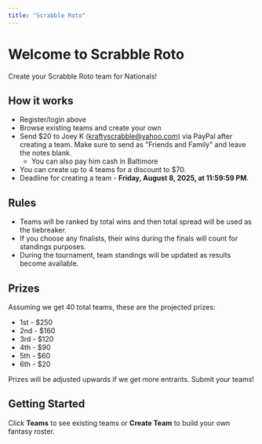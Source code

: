 ```yaml
---
title: "Scrabble Roto"
---
```


# Welcome to Scrabble Roto

Create your Scrabble Roto team for Nationals!

## How it works
- Register/login above
- Browse existing teams and create your own
- Send $20 to Joey K (kraftyscrabble@yahoo.com) via PayPal after creating a team.
Make sure to send as "Friends and Family" and leave the notes blank.
    - You can also pay him cash in Baltimore
- You can create up to 4 teams for a discount to $70.
- Deadline for creating a team - **Friday, August 8, 2025, at 11:59:59 PM**.

## Rules
- Teams will be ranked by total wins and then total spread will be used as the tiebreaker.
- If you choose any finalists, their wins during the finals will count for standings purposes.
- During the tournament, team standings will be updated as results become available.

## Prizes

Assuming we get 40 total teams, these are the projected prizes:

- 1st - $250
- 2nd - $160
- 3rd - $120
- 4th - $90
- 5th - $60
- 6th - $20

Prizes will be adjusted upwards if we get more entrants. Submit your teams!

## Getting Started
Click **Teams** to see existing teams or **Create Team** to build your own fantasy roster.